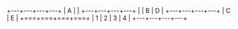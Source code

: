 +---+---+---+---+
| A         |   |
+---+---+---+---+
|   | B     | D |
+---+---+---+---+
| C         | E |
+===+===+===+===+
| 1 | 2 | 3 | 4 |
+---+---+---+---+ 
